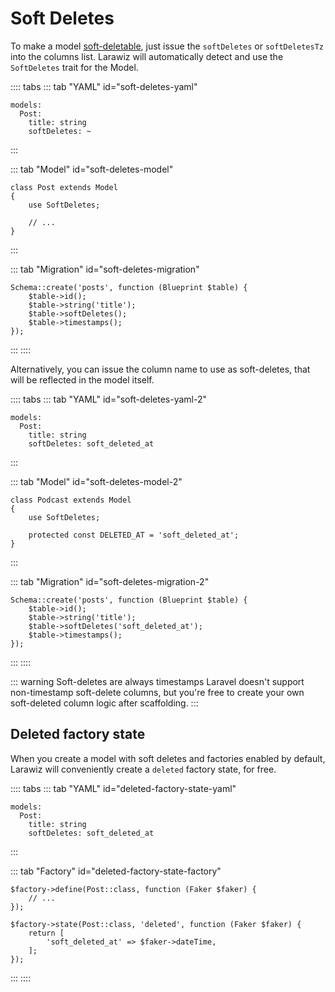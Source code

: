 # Soft Deletes

To make a model [soft-deletable](https://laravel.com/docs/eloquent#soft-deleting), just issue the `softDeletes` or `softDeletesTz` into the columns list. Larawiz will automatically detect and use the `SoftDeletes` trait for the Model.

:::: tabs
::: tab "YAML" id="soft-deletes-yaml"
```yaml{4}
models:
  Post:
    title: string
    softDeletes: ~
```
:::

::: tab "Model" id="soft-deletes-model"
```php{3}
class Post extends Model
{
    use SoftDeletes;
    
    // ...
}
```
:::

::: tab "Migration" id="soft-deletes-migration"
```php{4}
Schema::create('posts', function (Blueprint $table) {
    $table->id();
    $table->string('title');
    $table->softDeletes();
    $table->timestamps();
});
```
:::
::::

Alternatively, you can issue the column name to use as soft-deletes, that will be reflected in the model itself.

:::: tabs
::: tab "YAML"  id="soft-deletes-yaml-2"
```yaml{4}
models:
  Post:
    title: string
    softDeletes: soft_deleted_at
```
:::

::: tab "Model" id="soft-deletes-model-2"
```php{3,5}
class Podcast extends Model
{
    use SoftDeletes;

    protected const DELETED_AT = 'soft_deleted_at';
}
```
:::

::: tab "Migration" id="soft-deletes-migration-2"
```php{4}
Schema::create('posts', function (Blueprint $table) {
    $table->id();
    $table->string('title');
    $table->softDeletes('soft_deleted_at');
    $table->timestamps();
});
```
:::
::::

::: warning Soft-deletes are always timestamps 
Laravel doesn't support non-timestamp soft-delete columns, but you're free to create your own soft-deleted column logic after scaffolding.
:::

## Deleted factory state

When you create a model with soft deletes and factories enabled by default, Larawiz will conveniently create a `deleted` factory state, for free.

:::: tabs
::: tab "YAML" id="deleted-factory-state-yaml"
```yaml{4}
models:
  Post:
    title: string
    softDeletes: soft_deleted_at
```
:::

::: tab "Factory" id="deleted-factory-state-factory"
```php{5-9}
$factory->define(Post::class, function (Faker $faker) {
    // ...
});

$factory->state(Post::class, 'deleted', function (Faker $faker) {
    return [
        'soft_deleted_at' => $faker->dateTime,
    ];
});
```
:::
::::